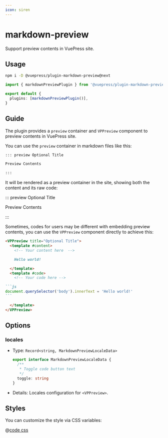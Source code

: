 ```yaml
---
icon: siren
---
```


# markdown-preview

<NpmBadge package="@vuepress/plugin-markdown-preview" />

Support preview contents in VuePress site.

## Usage

```bash
npm i -D @vuepress/plugin-markdown-preview@next
```

```ts title=".vuepress/config.ts"
import { markdownPreviewPlugin } from '@vuepress/plugin-markdown-preview'

export default {
  plugins: [markdownPreviewPlugin()],
}
```

## Guide

The plugin provides a `preview` container and `VPPreview` component to preview contents in VuePress site.

You can use the `preview` container in markdown files like this:

```md
::: preview Optional Title

Preview Contents

:::
```

It will be rendered as a preview container in the site, showing both the content and its raw code:

::: preview Optional Title

Preview Contents

:::

Sometimes, codes for users may be different with embedding preview contents, you can use the `VPPreview` component directly to achieve this:

````md
<VPPreview title="Optional Title">
  <template #content>
    <!-- Your content here  -->

    Hello world!

  </template>
  <template #code>
    <!-- Your code here -->

```js
document.querySelector('body').innerText = 'Hello world!'
```

  </template>
</VPPreview>
````

<VPPreview title="Optional Title">
  <template #content>
    <!-- Your content here  -->

    Hello world!

  </template>
  <template #code>
    <!-- Your code here -->

```js
document.querySelector('body').innerText = 'Hello world!'
```

  </template>
</VPPreview>

## Options

### locales

- Type: `Record<string, MarkdownPreviewLocaleData>`

  ```ts
  export interface MarkdownPreviewLocaleData {
    /**
     * Toggle code button text
     */
    toggle: string
  }
  ```

- Details: Locales configuration for `<VPPreview>`.

## Styles

You can customize the style via CSS variables:

@[code css](@vuepress/plugin-markdown-preview/src/client/styles/vars.css)
